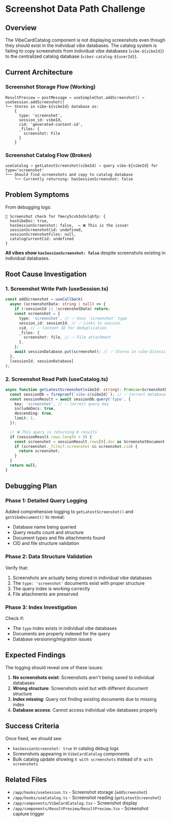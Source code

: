 # Screenshot Data Path Challenge

## Overview

The VibeCardCatalog component is not displaying screenshots even though they should exist in the individual vibe databases. The catalog system is failing to copy screenshots from individual vibe databases (`vibe-${vibeId}`) to the centralized catalog database (`vibez-catalog-${userId}`).

## Current Architecture

### Screenshot Storage Flow (Working)

```
ResultPreview → postMessage → useSimpleChat.addScreenshot() → useSession.addScreenshot()
└── Stores in vibe-${vibeId} database as:
    {
      type: 'screenshot',
      session_id: vibeId,
      cid: 'generated-content-id',
      _files: {
        screenshot: File
      }
    }
```

### Screenshot Catalog Flow (Broken)

```
useCatalog → getLatestScreenshot(vibeId) → query vibe-${vibeId} for type='screenshot'
└── Should find screenshots and copy to catalog database
    └── Currently returning: hasSessionScreenshot: false
```

## Problem Symptoms

From debugging logs:

```
🐛 Screenshot check for fmecy5cvb3o5nlqhfp: {
  hasVibeDoc: true,
  hasSessionScreenshot: false,  ← ❌ This is the issue!
  sessionScreenshotCid: undefined,
  sessionScreenshotFiles: null,
  catalogCurrentCid: undefined
}
```

**All vibes show `hasSessionScreenshot: false`** despite screenshots existing in individual databases.

## Root Cause Investigation

### 1. Screenshot Write Path (useSession.ts)

```typescript
const addScreenshot = useCallback(
  async (screenshotData: string | null) => {
    if (!sessionId || !screenshotData) return;
    const screenshot = {
      type: 'screenshot', // ✅ Uses 'screenshot' type
      session_id: sessionId, // ✅ Links to session
      cid, // ✅ Content ID for deduplication
      _files: {
        screenshot: file, // ✅ File attachment
      },
    };
    await sessionDatabase.put(screenshot); // ✅ Stores in vibe-${sessionId}
  },
  [sessionId, sessionDatabase]
);
```

### 2. Screenshot Read Path (useCatalog.ts)

```typescript
async function getLatestScreenshot(vibeId: string): Promise<ScreenshotDocument | null> {
  const sessionDb = fireproof(`vibe-${vibeId}`); // ✅ Correct database
  const sessionResult = await sessionDb.query('type', {
    key: 'screenshot', // ✅ Correct query key
    includeDocs: true,
    descending: true,
    limit: 1,
  });

  // ❌ This query is returning 0 results
  if (sessionResult.rows.length > 0) {
    const screenshot = sessionResult.rows[0].doc as ScreenshotDocument;
    if (screenshot._files?.screenshot && screenshot.cid) {
      return screenshot;
    }
  }
  return null;
}
```

## Debugging Plan

### Phase 1: Detailed Query Logging

Added comprehensive logging to `getLatestScreenshot()` and `getVibeDocument()` to reveal:

- Database name being queried
- Query results count and structure
- Document types and file attachments found
- CID and file structure validation

### Phase 2: Data Structure Validation

Verify that:

1. Screenshots are actually being stored in individual vibe databases
2. The `type: 'screenshot'` documents exist with proper structure
3. The query index is working correctly
4. File attachments are preserved

### Phase 3: Index Investigation

Check if:

- The `type` index exists in individual vibe databases
- Documents are properly indexed for the query
- Database versioning/migration issues

## Expected Findings

The logging should reveal one of these issues:

1. **No screenshots exist**: Screenshots aren't being saved to individual databases
2. **Wrong structure**: Screenshots exist but with different document structure
3. **Index missing**: Query not finding existing documents due to missing index
4. **Database access**: Cannot access individual vibe databases properly

## Success Criteria

Once fixed, we should see:

- `hasSessionScreenshot: true` in catalog debug logs
- Screenshots appearing in `VibeCardCatalog` components
- Bulk catalog update showing `X with screenshots` instead of `0 with screenshots`

## Related Files

- `/app/hooks/useSession.ts` - Screenshot storage (`addScreenshot`)
- `/app/hooks/useCatalog.ts` - Screenshot reading (`getLatestScreenshot`)
- `/app/components/VibeCardCatalog.tsx` - Screenshot display
- `/app/components/ResultPreview/ResultPreview.tsx` - Screenshot capture trigger
